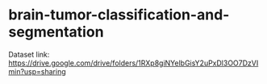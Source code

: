 # brain-tumor-classification-and-segmentation


Dataset link: https://drive.google.com/drive/folders/1RXp8giNYelbGisY2uPxDl3OO7DzVImin?usp=sharing
